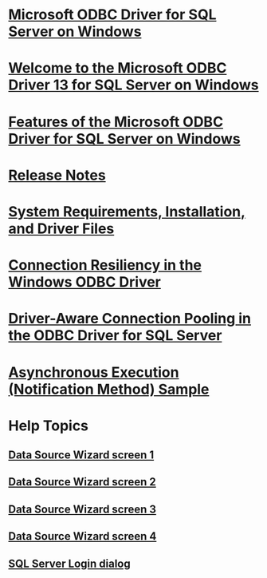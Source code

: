 # [Microsoft ODBC Driver for SQL Server on Windows](microsoft-odbc-driver-for-sql-server-on-windows.md)
# [Welcome to the Microsoft ODBC Driver 13 for SQL Server on Windows](welcome-to-the-microsoft-odbc-driver-13-for-sql-server-on-windows.md)
# [Features of the Microsoft ODBC Driver for SQL Server on Windows](features-of-the-microsoft-odbc-driver-for-sql-server-on-windows.md)

# [Release Notes](release-notes.md)
# [System Requirements, Installation, and Driver Files](system-requirements-installation-and-driver-files.md)

# [Connection Resiliency in the Windows ODBC Driver](connection-resiliency-in-the-windows-odbc-driver.md)
# [Driver-Aware Connection Pooling in the ODBC Driver for SQL Server](driver-aware-connection-pooling-in-the-odbc-driver-for-sql-server.md)

# [Asynchronous Execution (Notification Method) Sample](asynchronous-execution-notification-method-sample.md)

# Help Topics
## [Data Source Wizard screen 1](dsn-wizard-1.md)
## [Data Source Wizard screen 2](dsn-wizard-2.md)
## [Data Source Wizard screen 3](dsn-wizard-3.md)
## [Data Source Wizard screen 4](dsn-wizard-4.md)
## [SQL Server Login dialog](sql-server-login-dialog.md)
